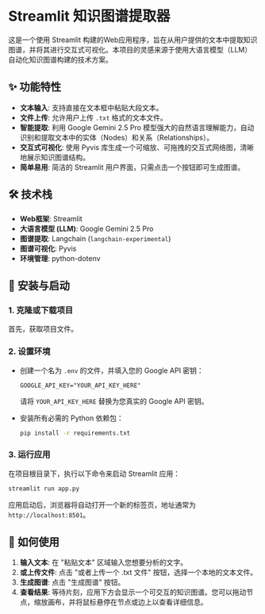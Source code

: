 # Streamlit 知识图谱提取器

这是一个使用 Streamlit 构建的Web应用程序，旨在从用户提供的文本中提取知识图谱，并将其进行交互式可视化。本项目的灵感来源于使用大语言模型（LLM）自动化知识图谱构建的技术方案。

## ✨ 功能特性

- **文本输入**: 支持直接在文本框中粘贴大段文本。
- **文件上传**: 允许用户上传 `.txt` 格式的文本文件。
- **智能提取**: 利用 Google Gemini 2.5 Pro 模型强大的自然语言理解能力，自动识别和提取文本中的实体（Nodes）和关系（Relationships）。
- **交互式可视化**: 使用 Pyvis 库生成一个可缩放、可拖拽的交互式网络图，清晰地展示知识图谱结构。
- **简单易用**: 简洁的 Streamlit 用户界面，只需点击一个按钮即可生成图谱。

## 🛠️ 技术栈

- **Web框架**: Streamlit
- **大语言模型 (LLM)**: Google Gemini 2.5 Pro
- **图谱提取**: Langchain (`langchain-experimental`)
- **图谱可视化**: Pyvis
- **环境管理**: python-dotenv

## 🚀 安装与启动

### 1. 克隆或下载项目

首先，获取项目文件。

### 2. 设置环境

- 创建一个名为 `.env` 的文件，并填入您的 Google API 密钥：
  ```
  GOOGLE_API_KEY="YOUR_API_KEY_HERE"
  ```
  请将 `YOUR_API_KEY_HERE` 替换为您真实的 Google API 密钥。

- 安装所有必需的 Python 依赖包：
  ```bash
  pip install -r requirements.txt
  ```

### 3. 运行应用

在项目根目录下，执行以下命令来启动 Streamlit 应用：

```bash
streamlit run app.py
```

应用启动后，浏览器将自动打开一个新的标签页，地址通常为 `http://localhost:8501`。

## 📖 如何使用

1.  **输入文本**: 在 "粘贴文本" 区域输入您想要分析的文字。
2.  **或上传文件**: 点击 "或者上传一个 .txt 文件" 按钮，选择一个本地的文本文件。
3.  **生成图谱**: 点击 "生成图谱" 按钮。
4.  **查看结果**: 等待片刻，应用下方会显示一个可交互的知识图谱。您可以拖动节点，缩放画布，并将鼠标悬停在节点或边上以查看详细信息。